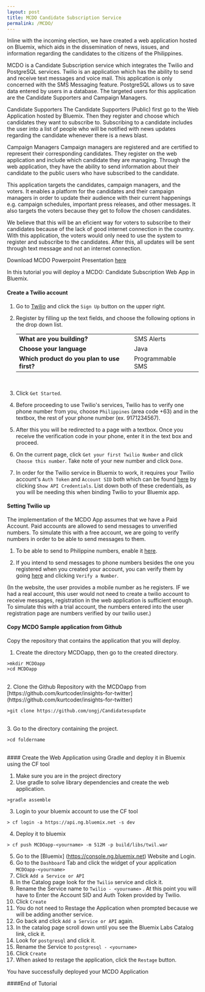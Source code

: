 ```yaml
---
layout: post
title: MCDO Candidate Subscription Service
permalink: /MCDO/
---
```


Inline with the incoming election, we have created a web application hosted on Bluemix, which aids in the dissemination of news, issues, and information regarding the candidates to the citizens of the Philippines.

MCDO is a Candidate Subscription service which integrates the Twilio and PostgreSQL services. Twilio is an application which has the ability to send and receive text messages and voice mail. This application is only concerned with the SMS Messaging feature. PostgreSQL allows us to save data entered by users in a database. The targeted users for this application are the Candidate Supporters and Campaign Managers.

Candidate Supporters
The Candidate Supporters (Public) first go to the Web Application hosted by Bluemix. Then they register and choose which candidates they want to subscribe to. Subscribing to a candidate includes the user into a list of people who will be notified with news updates regarding the candidate whenever there is a news blast.

Campaign Managers
Campaign managers are registered and are certified to represent their corresponding candidates. They register on the web application and include which candidate they are managing. Through the web application, they have the ability to send information about their candidate to the public users who have subscribed to the candidate.

This application targets the candidates, campaign managers, and the voters. It enables a platform for the candidates and their campaign managers in order to update their audience with their current happenings e.g. campaign schedules, important press releases, and other messages. It also targets the voters because they get to follow the chosen candidates.

We believe that this will be an eficient way for voters to subscribe to their candidates because of the lack of good internet connection in the country. With this application, the voters would only need to use the system to register and subscribe to the candidates. After this, all updates will be sent through text message and not an internet connection.

Download MCDO Powerpoint Presentation [here](https://github.com/kurtcoder/twitterinsightsresources/blob/master/Insights-For-Twitter-Ley.pptx?raw=true)



In this tutorial you will deploy a MCDO: Candidate Subscription Web App in Bluemix.



#### Create a Twilio account
1. Go to [Twilio](https://www.twilio.com) and click the `Sign Up` button on the upper right.

2.  Register by filling up the text fields, and choose the following options in the drop down list.

	||||
	|---|---|---|
	| **What are you building?** | SMS Alerts|
	| **Choose your language** | Java |
	| **Which product do you plan to use first?** | Programmable SMS |
	
	<br>
4. Click `Get Started`.

5. Before proceeding to use Twilio's services, Twilio has to verify one phone number from you, choose `Philippines` (area code +63) and in the textbox, the rest of your phone number (ex. 9171234567).

6. After this you will be redirected to a page with a textbox. Once you receive the verification code in your phone, enter it in the text box and proceed.

8. On the current page, click `Get your first Twilio Number` and click `Choose this number`. Take note of your new number and click `Done`.

9.  In order for the Twilio service in Bluemix to work, it requires your Twilio account's `Auth Token` and `Account SID` both which can be found [here](https://www.twilio.com/user/account) by clicking `Show API Credentials`. List down both of these credentials, as you will be needing this when binding Twilio to your Bluemix app.

#### Setting Twilio up
The implementation of the MCDO App assumes that we have a Paid Account. Paid accounts are allowed to send messages to unverified numbers. To simulate this with a free account, we are going to verify numbers in order to be able to send messages to them. 

1. To be able to send to Philippine numbers, enable it [here](https://www.twilio.com/user/account/settings/international/sms).

2. If you intend to send messages to phone numbers besides the one you registered when you created your account, you can verify them by going [here](https://www.twilio.com/user/account/phone-numbers/verified) and clicking `Verify a Number`.

(In the website, the user provides a mobile number as he registers. IF we had a real account, this user would not need to create a
twilio account to receive messages, registration in the web application is sufficient enough. To simulate this with a trial account,
the numbers entered into the user registration page are numbers verified by our twilio user.)

#### Copy MCDO Sample application from Github
Copy the repository that contains the application that you will deploy.

1. Create the directory MCDOapp, then go to the created directory.

```text		
>mkdir MCDOapp
>cd MCDOapp
```
<br>
2. Clone the Github Repository with the MCDOapp from [https://github.com/kurtcoder/insights-for-twitter](https://github.com/kurtcoder/insights-for-twitter)

```text		
>git clone https://github.com/ongj/Candidatesupdate
```
<br>
3. Go to the directory containing the project.

```text		
>cd foldername
```
<br>
#### Create the Web Application using Gradle and deploy it in Bluemix using the CF tool

1. Make sure you are in the project directory
2. Use gradle to solve library dependencies and create the web application.

```text		
>gradle assemble
```

3. Login to your bluemix account to use the CF tool

```text		
> cf login -a https://api.ng.bluemix.net -s dev
```

4. Deploy  it to bluemix

```text		
> cf push MCDOapp-<yourname> -m 512M -p build/libs/twil.war
```


5. Go to the [Bluemix] (https://console.ng.bluemix.net) Website and Login.
6. Go to the `Dashboard` Tab and click the widget of your application `MCDOapp-<yourname>`
7. Click `Add a Service or API`
8. In the Catalog page look for the `Twilio` service and click it.
9. Rename the Service name to `Twilio - <yourname>` . At this point you will have to Enter the Account SID and Auth Token provided by Twilio.
10. Click `Create`
11. You do not need to Restage the Application when prompted because we will be adding another service.
12. Go back and click `Add a Service or API` again. 
13. In the catalog page scroll down until you see the Bluemix Labs Catalog link, click it.
14. Look for `postgresql` and click it.
15. Rename the Service to  `postgresql - <yourname>`
16. Click `Create`
17. When asked to restage the application, click the `Restage` button.

You have successfully deployed your MCDO Application

####End of Tutorial

